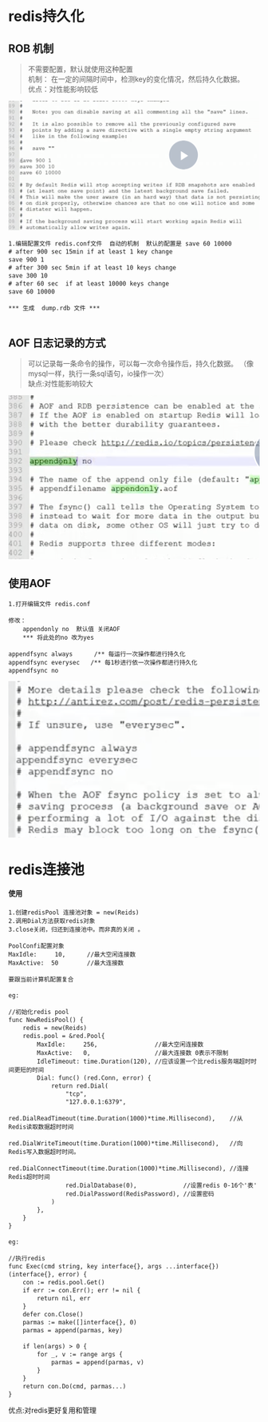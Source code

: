 # redis持久化

## ROB 机制 

> 不需要配置，默认就使用这种配置</br>
> 机制： 在一定的间隔时间中，检测key的变化情况，然后持久化数据。</br>
> 优点：对性能影响较低

![2019092691412](./assets/2019092691412.png)

```
1.编辑配置文件 redis.conf文件  自动的机制  默认的配置是 save 60 10000
# after 900 sec 15min if at least 1 key change
save 900 1
# after 300 sec 5min if at least 10 keys change
save 300 10
# after 60 sec  if at least 10000 keys change
save 60 10000

*** 生成  dump.rdb 文件 ***
	

```


## AOF 日志记录的方式
> 可以记录每一条命令的操作，可以每一次命令操作后，持久化数据。 （像mysql一样，执行一条sql语句，io操作一次）</br>
> 缺点:对性能影响较大

![2019092691413](./assets/2019092691413.png)

## 使用AOF
```
1.打开编辑文件 redis.conf

修改：
	appendonly no  默认值 关闭AOF
	*** 将此处的no 改为yes
	
appendfsync always		/** 每运行一次操作都进行持久化
appendfsync everysec   /** 每1秒进行依一次操作都进行持久化
appendfsync no

```


![2019092691414](./assets/2019092691414.png)


# redis连接池

#### 使用

```
1.创建redisPool 连接池对象 = new(Reids)
2.调用Dial方法获取redis对象
3.close关闭，归还到连接池中。而非真的关闭 。

PoolConfi配置对象
MaxIdle:     10,      //最大空闲连接数
MaxActive: 	50  	  //最大连接数

要跟当前计算机配置复合 

eg:

//初始化redis pool
func NewRedisPool() {
	redis = new(Reids)
	redis.pool = &red.Pool{
		MaxIdle:     256,                //最大空闲连接数
		MaxActive:   0,                  //最大连接数 0表示不限制
		IdleTimeout: time.Duration(120), //应该设置一个比redis服务端超时时间更短的时间
		Dial: func() (red.Conn, error) {
			return red.Dial(
				"tcp",
				"127.0.0.1:6379",
				red.DialReadTimeout(time.Duration(1000)*time.Millisecond),    //从Redis读取数据超时时间
				red.DialWriteTimeout(time.Duration(1000)*time.Millisecond),   //向Redis写入数据超时时间。
				red.DialConnectTimeout(time.Duration(1000)*time.Millisecond), //连接Redis超时时间
				red.DialDatabase(0),             //设置redis 0-16个'表'
				red.DialPassword(RedisPassword), //设置密码
			)
		},
	}
}

eg:

//执行redis
func Exec(cmd string, key interface{}, args ...interface{}) (interface{}, error) {
	con := redis.pool.Get()
	if err := con.Err(); err != nil {
		return nil, err
	}
	defer con.Close()
	parmas := make([]interface{}, 0)
	parmas = append(parmas, key)

	if len(args) > 0 {
		for _, v := range args {
			parmas = append(parmas, v)
		}
	}
	return con.Do(cmd, parmas...)
}

```
优点:对redis更好复用和管理


















